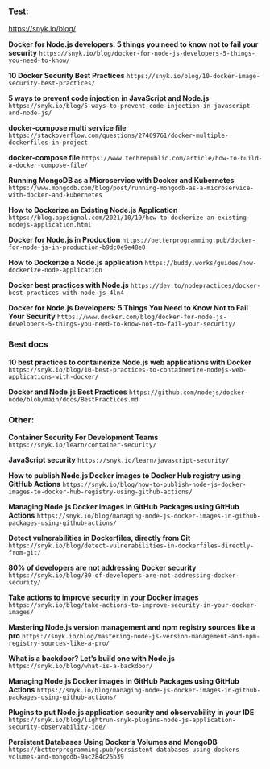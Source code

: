 ### Test:

https://snyk.io/blog/

**Docker for Node.js developers: 5 things you need to know not to fail your security**
``https://snyk.io/blog/docker-for-node-js-developers-5-things-you-need-to-know/``

**10 Docker Security Best Practices**
``https://snyk.io/blog/10-docker-image-security-best-practices/``

**5 ways to prevent code injection in JavaScript and Node.js**
``https://snyk.io/blog/5-ways-to-prevent-code-injection-in-javascript-and-node-js/``


**docker-compose multi service file**
``https://stackoverflow.com/questions/27409761/docker-multiple-dockerfiles-in-project``

**docker-compose file**
``https://www.techrepublic.com/article/how-to-build-a-docker-compose-file/``


**Running MongoDB as a Microservice with Docker and Kubernetes**
``https://www.mongodb.com/blog/post/running-mongodb-as-a-microservice-with-docker-and-kubernetes``

**How to Dockerize an Existing Node.js Application**
``https://blog.appsignal.com/2021/10/19/how-to-dockerize-an-existing-nodejs-application.html``

**Docker for Node.js in Production**
``https://betterprogramming.pub/docker-for-node-js-in-production-b9dc0e9e48e0``


**How to Dockerize a Node.js application**
``https://buddy.works/guides/how-dockerize-node-application``

**Docker best practices with Node.js**
``https://dev.to/nodepractices/docker-best-practices-with-node-js-4ln4``

**Docker for Node.js Developers: 5 Things You Need to Know Not to Fail Your Security**
``https://www.docker.com/blog/docker-for-node-js-developers-5-things-you-need-to-know-not-to-fail-your-security/``

### Best docs

**10 best practices to containerize Node.js web applications with Docker**
``https://snyk.io/blog/10-best-practices-to-containerize-nodejs-web-applications-with-docker/``

**Docker and Node.js Best Practices**
``https://github.com/nodejs/docker-node/blob/main/docs/BestPractices.md``



### Other:

**Container Security For Development Teams**
``https://snyk.io/learn/container-security/``

**JavaScript security**
``https://snyk.io/learn/javascript-security/``


**How to publish Node.js Docker images to Docker Hub registry using GitHub Actions**
``https://snyk.io/blog/how-to-publish-node-js-docker-images-to-docker-hub-registry-using-github-actions/``

**Managing Node.js Docker images in GitHub Packages using GitHub Actions**
``https://snyk.io/blog/managing-node-js-docker-images-in-github-packages-using-github-actions/``

**Detect vulnerabilities in Dockerfiles, directly from Git**
``https://snyk.io/blog/detect-vulnerabilities-in-dockerfiles-directly-from-git/``

**80% of developers are not addressing Docker security**
``https://snyk.io/blog/80-of-developers-are-not-addressing-docker-security/``

**Take actions to improve security in your Docker images**
``https://snyk.io/blog/take-actions-to-improve-security-in-your-docker-images/``

**Mastering Node.js version management and npm registry sources like a pro**
``https://snyk.io/blog/mastering-node-js-version-management-and-npm-registry-sources-like-a-pro/``

**What is a backdoor? Let’s build one with Node.js**
``https://snyk.io/blog/what-is-a-backdoor/``

**Managing Node.js Docker images in GitHub Packages using GitHub Actions**
``https://snyk.io/blog/managing-node-js-docker-images-in-github-packages-using-github-actions/``

**Plugins to put Node.js application security and observability in your IDE**
``https://snyk.io/blog/lightrun-snyk-plugins-node-js-application-security-observability-ide/``

**Persistent Databases Using Docker’s Volumes and MongoDB**
``https://betterprogramming.pub/persistent-databases-using-dockers-volumes-and-mongodb-9ac284c25b39``